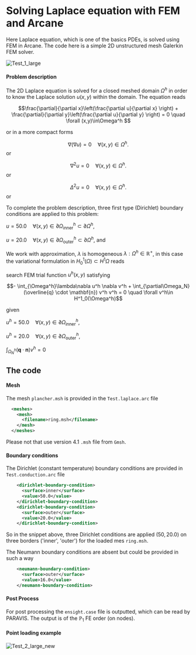 # Solving Laplace equation with FEM and Arcane #

Here Laplace equation, which is one of the basics PDEs, is solved using FEM in Arcane. The code here is a simple 2D unstructured mesh Galerkin FEM solver.

![Test_1_large](https://github.com/arcaneframework/arcanefem/assets/52162083/be3d2ea6-bfb7-42d9-b82e-a62509a498f8)


#### Problem description ####

The 2D Laplace equation is solved for a closed meshed domain $\Omega^h$ in order to know the Laplace solution $u(x,y)$ within the domain. The equation reads

$$\frac{\partial}{\partial x}\left(\frac{\partial u}{\partial x} \right) + \frac{\partial}{\partial y}\left(\frac{\partial u}{\partial y} \right) = 0  \quad \forall (x,y)\in\Omega^h $$

or in a more compact forms

$$\nabla(\nabla u)= 0 \quad \forall (x,y)\in\Omega^h.$$ or

$$\nabla^2 u= 0 \quad \forall (x,y)\in\Omega^h.$$ or

$$\Delta^2 u= 0 \quad \forall (x,y)\in\Omega^h.$$ or

To complete the problem description,  three first type (Dirichlet) boundary conditions are applied to this problem:

$u = 50.0 \quad \forall(x,y)\in\partial\Omega^h_{\text{inner}}\subset\partial \Omega^h,$

$u = 20.0 \quad \forall(x,y)\in\partial\Omega^h_{\text{outer}}\subset\partial \Omega^h,$ and

We work with approximation, $\lambda$ is homogeneous $\lambda : \Omega^h \in \mathbb{R}^{+}$, in this case  the variational formulation in $H^1_{0}(\Omega) \subset H^1{\Omega}$  reads

search FEM trial function $u^h(x,y)$ satisfying

$$- \int_{\Omega^h}\lambda\nabla u^h \nabla  v^h + \int_{\partial\Omega_N} (\overline{q} \cdot \mathbf{n}) v^h v^h = 0 \quad \forall v^h\in H^1_0(\Omega^h)$$

given

$u^h=50.0 \quad \forall (x,y)\in\partial\Omega^h_{\text{inner}}$,

$u^h=20.0 \quad \forall (x,y)\in\partial\Omega^h_{\text{outer}}$,

$\int_{\Omega^h_{{N}}}(\mathbf{q} \cdot \mathbf{n}) v^h=0$

## The code ##

#### Mesh ####

The mesh `plancher.msh` is provided in the `Test.laplace.arc` file

```xml
  <meshes>
    <mesh>
      <filename>ring.msh</filename>
    </mesh>
  </meshes>
```

Please not that use version 4.1 `.msh` file from `Gmsh`.

#### Boundary conditions ####

The Dirichlet (constant temperature) boundary conditions  are provided in `Test.conduction.arc` file

```xml
    <dirichlet-boundary-condition>
      <surface>inner</surface>
      <value>50.0</value>
    </dirichlet-boundary-condition>
    <dirichlet-boundary-condition>
      <surface>outer</surface>
      <value>20.0</value>
    </dirichlet-boundary-condition>
```

So in the snippet above, three Dirichlet conditions are applied ($50, 20.0$)  on three borders ('inner', 'outer') for the loaded mes `ring.msh`.

The Neumann  boundary conditions  are absent but could be provided in such a way

```xml
    <neumann-boundary-condition>
      <surface>outer</surface>
      <value>16.0</value>
    </neumann-boundary-condition>
```



#### Post Process ####

For post processing the `ensight.case` file is outputted, which can be read by PARAVIS. The output is of the $\mathbb{P}_1$ FE order (on nodes).

####  Point loading example ####

![Test_2_large_new](https://github.com/arcaneframework/arcanefem/assets/52162083/979b2bd6-9e54-4fae-b6d7-f2b5a232b4dc)

